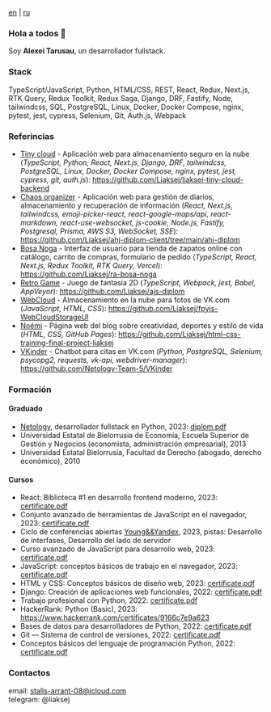 [en](https://github.com/Liaksej) | [ru](https://github.com/Liaksej/liaksej/blob/main/README_ru.md)

### Hola a todos 👋

Soy **Alexei Tarusau**, un desarrollador fullstack.

### Stack

TypeScript/JavaScript, Python, HTML/CSS, REST, React, Redux, Next.js, RTK Query, Redux Toolkit, Redux Saga, Django, DRF, Fastify, Node, tailwindcss, SQL, PostgreSQL, Linux, Docker, Docker Compose, nginx, pytest, jest, cypress, Selenium, Git, Auth.js, Webpack

### Referincias

* [Tiny cloud](https://github.com/Liaksej/liaksej-tiny-cloud-backend) - Aplicación web para almacenamiento seguro en la nube (_TypeScript, Python, React, Next.js, Django, DRF, tailwindcss, PostgreSQL, Linux, Docker, Docker Compose, nginx, pytest, jest, cypress, git, auth.js_): https://github.com/Liaksej/liaksej-tiny-cloud-backend
* [Chaos organizer](https://github.com/Liaksej/ahj-diplom-client/tree/main/ahj-diplom) - Aplicación web para gestión de diarios, almacenamiento y recuperación de información (_React, Next.js, tailwindcss, emoji-picker-react, react-google-maps/api, react-markdown, react-use-websocket, js-cookie, Node.js, Fastify, Postgresql, Prisma, AWS S3, WebSocket, SSE_): https://github.com/Liaksej/ahj-diplom-client/tree/main/ahj-diplom
* [Bosa Noga](https://github.com/Liaksej/ra-bosa-noga) - Interfaz de usuario para tienda de zapatos online con catálogo, carrito de compras, formulario de pedido (_TypeScript, React, Next.js, Redux Toolkit, RTK Query, Vercel_): https://github.com/Liaksej/ra-bosa-noga
* [Retro Game](https://github.com/Liaksej/ajs-diplom) - Juego de fantasía 2D (_TypeScript, Webpack, jest, Babel, AppVeyor_): https://github.com/Liaksej/ajs-diplom
* [WebCloud](https://github.com/Liaksej/fpyjs-WebCloudStorageUI) - Almacenamiento en la nube para fotos de VK.com (_JavaScript, HTML, CSS_): https://github.com/Liaksej/fpyjs-WebCloudStorageUI
* [Noémi](https://github.com/Liaksej/html-css-training-final-project-liaksej) - Página web del blog sobre creatividad, deportes y estilo de vida (_HTML, CSS, GitHub Pages_): https://github.com/Liaksej/html-css-training-final-project-liaksej 
* [VKinder](https://github.com/Netology-Team-5/VKinder) - Chatbot para citas en VK.com (_Python, PostgreSQL, Selenium, psycopg2, requests, vk-api, webdriver-manager_): https://github.com/Netology-Team-5/VKinder

### Formación

#### Graduado
* [Netology](https://netology.ru/programs/fullstack-python-dev), desarrollador fullstack en Python, 2023: [diplom.pdf](https://github.com/Liaksej/liaksej/files/13766591/certificate-9.pdf)
* Universidad Estatal de Bielorrusia de Economía, Escuela Superior de Gestión y Negocios (economista, administración empresarial), 2013
* Universidad Estatal Bielorrusia, Facultad de Derecho (abogado, derecho económico), 2010

#### Cursos
* React: Biblioteca #1 en desarrollo frontend moderno, 2023: [certificate.pdf](https://github.com/Liaksej/liaksej/files/13766590/certificate-8.pdf)
* Conjunto avanzado de herramientas de JavaScript en el navegador, 2023: [certificate.pdf](https://github.com/Liaksej/liaksej/files/13766589/certificate-7.pdf)
* Ciclo de conferencias abiertas [Young&&Yandex](https://yandex.ru/yaintern/schools/open-lectures#schedule-group), 2023, pistas: Desarrollo de interfases, Desarrollo del lado de servidor
* Curso avanzado de JavaScript para desarrollo web, 2023: [certificate.pdf](https://github.com/Liaksej/liaksej/files/13766587/certificate-6.pdf)
* JavaScript: conceptos básicos de trabajo en el navegador, 2023: [certificate.pdf](https://github.com/Liaksej/liaksej/files/13766585/certificate-5.pdf)
* HTML y CSS: Conceptos básicos de diseño web, 2023: [certificate.pdf](https://github.com/Liaksej/liaksej/files/13766583/certificate-4.pdf)
* Django: Creación de aplicaciones web funcionales, 2022: [certificate.pdf](certificates%2Fdjango.pdf)
* Trabajo profesional con Python, 2022: [certificate.pdf](certificates%2Fpython_advanced.pdf)
* HackerRank: Python (Basic), 2023: https://www.hackerrank.com/certificates/9166c7e9a623
* Bases de datos para desarrolladores de Python, 2022: [certificate.pdf](certificates%2Fsql_python.pdf)
* Git — Sistema de control de versiones, 2022: [certificate.pdf](certificates%2Fgit_certificate.pdf)
* Conceptos básicos del lenguaje de programación Python, 2022: [certificate.pdf](certificates%2Fpython_basic.pdf)

### Contactos
email: stalls-arrant-08@icloud.com  
telegram: @liaksej


